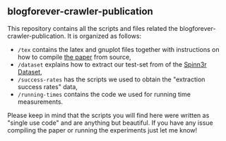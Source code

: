 blogforever-crawler-publication
------------------------------- 

This repository contains all the scripts and files related the blogforever-crawler-publication. It is organized as follows:

- `/tex` contains the latex and gnuplot files together with instructions on how to compile [the paper][1] from source,
- `/dataset` explains how to extract our test-set from of the [Spinn3r Dataset](http://www.icwsm.org/data/),
- `/success-rates` has the scripts we used to obtain the
"extraction success rates" data,
- `/running-times` contains the code we used for running time measurements.

Please keep in mind that the scripts you will find here were written as "single use code" and are anything but beautiful. If you have any issue compiling the paper or running the experiments just let me know!

[1]: https://github.com/OlivierBlanvillain/blogforever-crawler-publication/raw/master/tex/main.pdf

